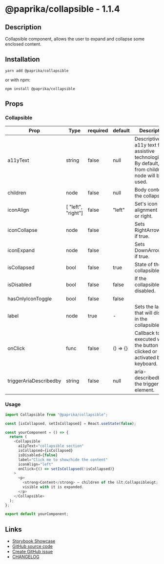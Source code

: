 <!-- start: Autogenerated - do not modify -->

# @paprika/collapsible - 1.1.4

## Description

Collapsible component, allows the user to expand and collapse some enclosed content.

## Installation

```
yarn add @paprika/collapsible
```

or with npm:

```
npm install @paprika/collapsible
```

## Props

### Collapsible

| Prop                   | Type               | required | default            | Description                                                                                         |
| ---------------------- | ------------------ | -------- | ------------------ | --------------------------------------------------------------------------------------------------- |
| a11yText               | string             | false    | null               | Descriptive a11y text for assistive technologies. By default, text from children node will be used. |
| children               | node               | false    | null               | Body content of the collapsible.                                                                    |
| iconAlign              | [ "left", "right"] | false    | "left"             | Set's icon alignment left or right.                                                                 |
| iconCollapse           | node               | false    | <RightArrowIcon /> | Sets RightArrowIcon if true.                                                                        |
| iconExpand             | node               | false    | <DownArrowIcon />  | Sets DownArrowIcon if true.                                                                         |
| isCollapsed            | bool               | false    | true               | State of the collapsible.                                                                           |
| isDisabled             | bool               | false    | false              | If the collapsible is disabled.                                                                     |
| hasOnlyIconToggle      | bool               | false    | false              |                                                                                                     |
| label                  | node               | true     | -                  | Sets the label that will display in the collapsible                                                 |
| onClick                | func               | false    | () => {}           | Callback to be executed when the button is clicked or activated by keyboard.                        |
| triggerAriaDescribedby | string             | false    | null               | aria-describedby on the trigger element.                                                            |

<!-- end: Autogenerated - do not modify -->
<!-- content -->

### Usage

```js
import Collapsible from "@paprika/collapsible";

const [isCollapsed, setIsCollapsed] = React.useState(false);

const yourComponent = () => {
  return (
    <Collapsible
      a11yText="collapsible section"
      isCollapsed={isCollapsed}
      isDisabled={false}
      label="Click me to show/hide the content"
      iconAlign="left"
      onClick={() => setIsCollapsed(!isCollapsed)}
    >
      <p>
        <strong>Content</strong> – children of the &lt;Collapsible&gt; is hidden while the collapsible is collapsed, and
        visible with it is expanded.
      </p>
    </Collapsible>
  );
};

export default yourComponent;
```

<!-- eoContent -->

## Links

- [Storybook Showcase](https://paprika.highbond.com/?path=/story/navigation-collapsible--showcase)
- [GitHub source code](https://github.com/acl-services/paprika/tree/master/packages/Collapsible/src)
- [Create GitHub issue](https://github.com/acl-services/paprika/issues/new?label=[]&title=@paprika/collapsible%20[help]:%20your%20short%20description&body=%0A%23%20Help%20wanted%0A%0A%23%23%20Please%20write%20your%20question.%0A*A%20clear%20and%20concise%20description%20of%20what%20the%20question%20is*%0A%0A%23%23%20Additional%20context%0A*Add%20any%20other%20context%20or%20screenshots%20about%20your%20question%20here.*%0A)
- [CHANGELOG](https://github.com/acl-services/paprika/tree/master/packages/Collapsible/CHANGELOG.md)

